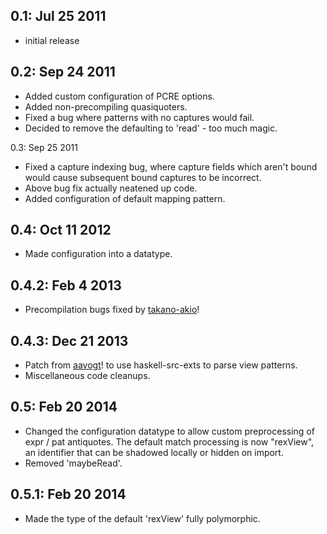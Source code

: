 0.1: Jul 25 2011
----------------
  * initial release

0.2: Sep 24 2011
----------------
  * Added custom configuration of PCRE options.
  * Added non-precompiling quasiquoters.
  * Fixed a bug where patterns with no captures would fail.
  * Decided to remove the defaulting to 'read' - too much magic.

0.3: Sep 25 2011
  * Fixed a capture indexing bug, where capture fields which aren't bound would
    cause subsequent bound captures to be incorrect.
  * Above bug fix actually neatened up code.
  * Added configuration of default mapping pattern.

0.4: Oct 11 2012
----------------
  * Made configuration into a datatype.

0.4.2: Feb 4 2013
-----------------
  * Precompilation bugs fixed by [takano-akio](https://github.com/takano-akio)!

0.4.3: Dec 21 2013
------------------
  * Patch from [aavogt](https://github.com/aavogt)! to use haskell-src-exts to
    parse view patterns.
  * Miscellaneous code cleanups.

0.5: Feb 20 2014
----------------
  * Changed the configuration datatype to allow custom preprocessing of expr /
    pat antiquotes.  The default match processing is now "rexView", an
    identifier that can be shadowed locally or hidden on import.
  * Removed 'maybeRead'.

0.5.1: Feb 20 2014
------------------
  * Made the type of the default 'rexView' fully polymorphic.
